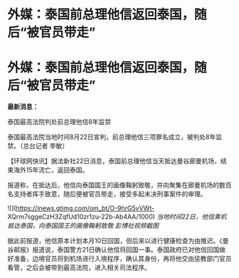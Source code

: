 # 外媒：泰国前总理他信返回泰国，随后“被官员带走”

# 外媒：泰国前总理他信返回泰国，随后“被官员带走”

**最新消息：**

泰国最高法院判处前总理他信8年监禁

泰国最高法院当地时间8月22日宣判，前总理他信三项罪名成立，被判处8年监禁。（总台记者 李敏）

【环球网快讯】据法新社22日消息，泰国前总理他信当天抵达曼谷廊曼机场，结束海外15年流亡，返回泰国。

报道称，在抵达后，他信向泰国国王的画像鞠躬致敬，并向聚集在廊曼机场的数百名支持者挥手致意，随后便被官员带走，接受多起未决刑事案件的审理。

![](https://inews.gtimg.com/om_bt/O-9hrG5vVWt-
XQrm7sggeCzH3ZqfUd10zr1zu-22b-Ab4AA/1000) _当地时间22日，他信乘机抵达泰国，向泰国国王的画像鞠躬致敬
彭博社视频截图_

据此前报道，他信原本计划本月10日回国，但后来以进行健康检查为由推迟。《曼谷邮报》报道说，泰国警方21日确认他信将回国一事。泰国政府已对他信回国做好准备，边境官员将到机场进行入境程序，确认其身份，再将他交由惩教部门官员看管，之后会被带到最高法院，进入相关司法程序。

